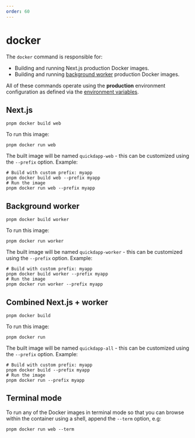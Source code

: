 ```yaml
---
order: 60
---
```


# docker

The `docker` command is responsible for:

* Building and running Next.js production Docker images.
* Building and running [background worker](../background-worker/index.md) production Docker images.

All of these commands operate using the **production** environment configuration as defined via the [environment variables](../environment-variables.md).

## Next.js

```shell
pnpm docker build web
```

To run this image:

```shell
pnpm docker run web
```

The built image will be named `quickdapp-web` - this can be customized using the `--prefix` option. Example:

```shell
# Build with custom prefix: myapp
pnpm docker build web --prefix myapp   
# Run the image
pnpm docker run web --prefix myapp   
```


## Background worker

```shell
pnpm docker build worker
```

To run this image:

```shell
pnpm docker run worker
```

The built image will be named `quickdapp-worker` - this can be customized using the `--prefix` option. Example:

```shell
# Build with custom prefix: myapp
pnpm docker build worker --prefix myapp   
# Run the image
pnpm docker run worker --prefix myapp
```

## Combined Next.js + worker

```shell
pnpm docker build
```

To run this image:

```shell
pnpm docker run
```

The built image will be named `quickdapp-all` - this can be customized using the `--prefix` option. Example:

```shell
# Build with custom prefix: myapp
pnpm docker build --prefix myapp   
# Run the image
pnpm docker run --prefix myapp
```

## Terminal mode

To run any of the Docker images in terminal mode so that you can browse within the container using a shell, append the `--term` option, e.g:

```shell
pnpm docker run web --term
```